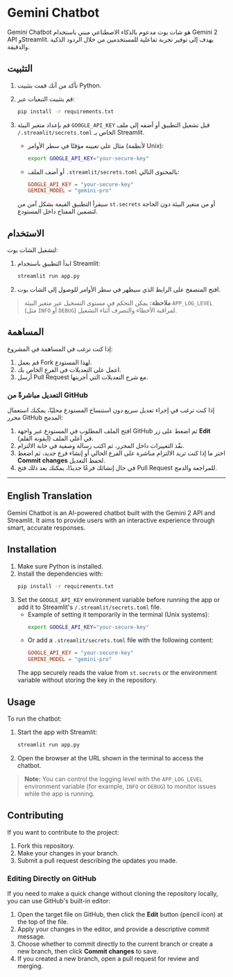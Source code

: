 # Gemini Chatbot

Gemini Chatbot هو شات بوت مدعوم بالذكاء الاصطناعي مبني باستخدام Gemini 2 API وStreamlit. يهدف إلى توفير تجربة تفاعلية للمستخدمين من خلال الردود الذكية والدقيقة.

## التثبيت

1. تأكد من أنك قمت بتثبيت Python.
2. قم بتثبيت التبعيات عبر:
    ```bash
    pip install -r requirements.txt
    ```

3. قم بإعداد متغير البيئة `GOOGLE_API_KEY` قبل تشغيل التطبيق أو أضفه إلى ملف `/.streamlit/secrets.toml` الخاص بـ Streamlit.
   - مثال على تعيينه مؤقتًا في سطر الأوامر (لأنظمة Unix):
     ```bash
     export GOOGLE_API_KEY="your-secure-key"
     ```
   - أو أضف الملف `.streamlit/secrets.toml` بالمحتوى التالي:
     ```toml
     GOOGLE_API_KEY = "your-secure-key"
     GEMINI_MODEL = "gemini-pro"
     ```
   سيقرأ التطبيق القيمة بشكل آمن من `st.secrets` أو من متغير البيئة دون الحاجة لتضمين المفتاح داخل المستودع.

## الاستخدام

لتشغيل الشات بوت:
1. ابدأ التطبيق باستخدام Streamlit:
    ```bash
    streamlit run app.py
    ```

2. افتح المتصفح على الرابط الذي سيظهر في سطر الأوامر للوصول إلى الشات بوت.

> **ملاحظة:** يمكن التحكم في مستوى التسجيل عبر متغير البيئة `APP_LOG_LEVEL` (مثل `INFO` أو `DEBUG`) لمراقبة الأخطاء والتصرف أثناء التشغيل.

## المساهمة

إذا كنت ترغب في المساهمة في المشروع:
1. قم بعمل Fork لهذا المستودع.
2. اعمل على التعديلات في الفرع الخاص بك.
3. أرسل Pull Request مع شرح التعديلات التي أجريتها.

### التعديل مباشرةً من GitHub

إذا كنت ترغب في إجراء تعديل سريع دون استنساخ المستودع محليًا، يمكنك استعمال محرر GitHub المدمج:

1. افتح الملف المطلوب في المستودع عبر واجهة GitHub ثم اضغط على زر **Edit** (أيقونة القلم) في أعلى الملف.
2. نفّذ التغييرات داخل المحرر، ثم اكتب رسالة وصفية في خانة الالتزام.
3. اختر ما إذا كنت تريد الالتزام مباشرة على الفرع الحالي أو إنشاء فرع جديد، ثم اضغط **Commit changes** لحفظ التعديل.
4. في حال إنشائك فرعًا جديدًا، يمكنك بعد ذلك فتح Pull Request للمراجعة والدمج.

---

## English Translation

Gemini Chatbot is an AI-powered chatbot built with the Gemini 2 API and Streamlit. It aims to provide users with an interactive experience through smart, accurate responses.

## Installation

1. Make sure Python is installed.
2. Install the dependencies with:
    ```bash
    pip install -r requirements.txt
    ```
3. Set the `GOOGLE_API_KEY` environment variable before running the app or add it to Streamlit's `/.streamlit/secrets.toml` file.
   - Example of setting it temporarily in the terminal (Unix systems):
     ```bash
     export GOOGLE_API_KEY="your-secure-key"
     ```
   - Or add a `.streamlit/secrets.toml` file with the following content:
     ```toml
     GOOGLE_API_KEY = "your-secure-key"
     GEMINI_MODEL = "gemini-pro"
     ```
   The app securely reads the value from `st.secrets` or the environment variable without storing the key in the repository.

## Usage

To run the chatbot:
1. Start the app with Streamlit:
    ```bash
    streamlit run app.py
    ```
2. Open the browser at the URL shown in the terminal to access the chatbot.

> **Note:** You can control the logging level with the `APP_LOG_LEVEL` environment variable (for example, `INFO` or `DEBUG`) to monitor issues while the app is running.

## Contributing

If you want to contribute to the project:
1. Fork this repository.
2. Make your changes in your branch.
3. Submit a pull request describing the updates you made.

### Editing Directly on GitHub

If you need to make a quick change without cloning the repository locally, you can use GitHub's built-in editor:

1. Open the target file on GitHub, then click the **Edit** button (pencil icon) at the top of the file.
2. Apply your changes in the editor, and provide a descriptive commit message.
3. Choose whether to commit directly to the current branch or create a new branch, then click **Commit changes** to save.
4. If you created a new branch, open a pull request for review and merging.

<!-- Reapplied branch update -->
